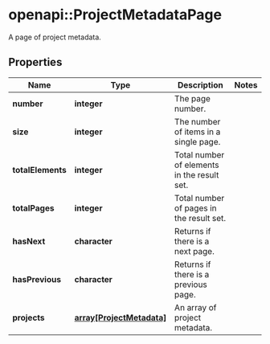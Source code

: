 # openapi::ProjectMetadataPage

A page of project metadata.

## Properties
Name | Type | Description | Notes
------------ | ------------- | ------------- | -------------
**number** | **integer** | The page number. | 
**size** | **integer** | The number of items in a single page. | 
**totalElements** | **integer** | Total number of elements in the result set. | 
**totalPages** | **integer** | Total number of pages in the result set. | 
**hasNext** | **character** | Returns if there is a next page. | 
**hasPrevious** | **character** | Returns if there is a previous page. | 
**projects** | [**array[ProjectMetadata]**](ProjectMetadata.md) | An array of project metadata. | 


